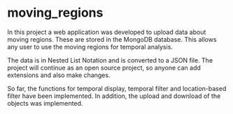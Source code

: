 # moving_regions

In this project a web application was developed to upload data about moving regions. 
These are stored in the MongoDB database. This allows any user to use the moving regions for temporal analysis.

The data is in Nested List Notation and is converted to a JSON file.
The project will continue as an open source project, so anyone can add extensions and also make changes.

So far, the functions for temporal display, temporal filter and location-based filter have been implemented. 
In addition, the upload and download of the objects was implemented.
